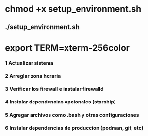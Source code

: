 # chmod +x setup_environment.sh
## ./setup_environment.sh

# export TERM=xterm-256color

### 1 Actualizar sistema
### 2 Arreglar zona horaria
### 3 Verificar los firewall e instalar firewalld
### 4 Instalar dependencias opcionales (starship)
### 5 Agregar archivos como .bash y otras configuraciones
### 6 Instalar dependencias de produccion (podman, git, etc)

